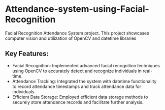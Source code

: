 # Attendance-system-using-Facial-Recognition
Facial Recognition Attendance System project. This project showcases computer vision and utilization of OpenCV and datetime libraries

## Key Features:
* Facial Recognition: Implemented advanced facial recognition techniques using OpenCV to accurately detect and recognize individuals in real-time.
* Attendance Tracking: Integrated the system with datetime functionality to record attendance timestamps and track attendance data for individuals.
* Efficient Data Storage: Employed efficient data storage methods to securely store attendance records and facilitate further analysis.
